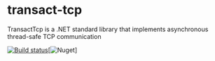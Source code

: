 # transact-tcp
TransactTcp is a .NET standard library that implements asynchronous thread-safe TCP communication

[![Build status](https://ci.appveyor.com/api/projects/status/hifsb3m5ifxadwn1?svg=true)](https://ci.appveyor.com/project/adospace/transact-tcp)[![Nuget](https://img.shields.io/nuget/v/TransactTcp.svg)]
